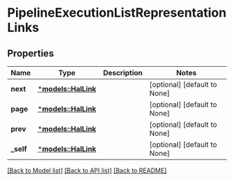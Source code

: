 # PipelineExecutionListRepresentationLinks

## Properties
Name | Type | Description | Notes
------------ | ------------- | ------------- | -------------
**next** | [***models::HalLink**](HalLink.md) |  | [optional] [default to None]
**page** | [***models::HalLink**](HalLink.md) |  | [optional] [default to None]
**prev** | [***models::HalLink**](HalLink.md) |  | [optional] [default to None]
**_self** | [***models::HalLink**](HalLink.md) |  | [optional] [default to None]

[[Back to Model list]](../README.md#documentation-for-models) [[Back to API list]](../README.md#documentation-for-api-endpoints) [[Back to README]](../README.md)


